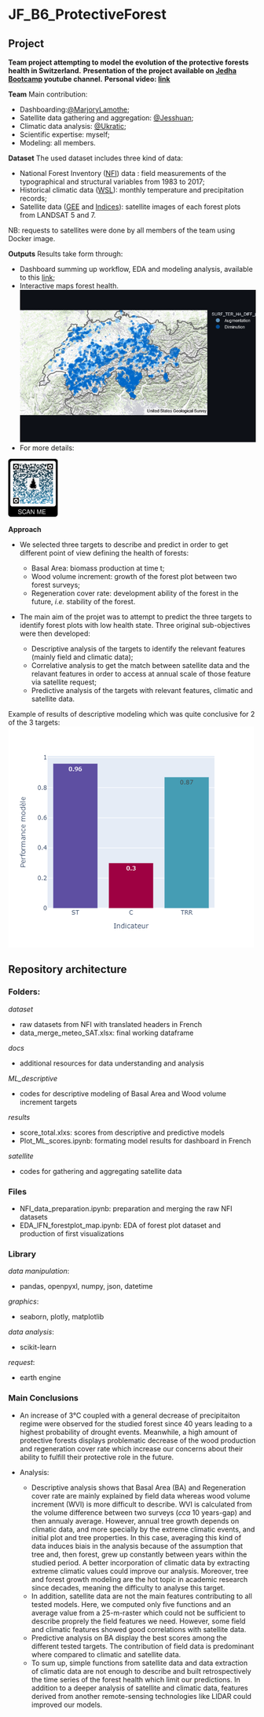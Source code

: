 # JF_B6_ProtectiveForest

## Project

**Team project attempting to model the evolution of the protective forests health in Switzerland.**
**Presentation of the project available on [Jedha Bootcamp](https://www.youtube.com/watch?v=Hbn9JkuRaWk&t=5136s&ab_channel=JedhaBootcamp) youtube channel.**
**Personal video: [link](https://share.vidyard.com/watch/b9RyZCoLyf3uP7U6CYiFYZ?)**

**Team**
Main contribution:
- Dashboarding:[@MarjoryLamothe](https://github.com/MarjoryLamothe);
- Satellite data gathering and aggregation: [@Jesshuan](https://github.com/Jesshuan/Jedha-certification/tree/master/Blocn%C2%B06%20-%20Evolution%20and%20predictions%20for%20Swiss%20protection%20forests);
- Climatic data analysis: [@Ukratic](https://github.com/Ukratic/Protection-Forests);
- Scientific expertise: myself;
- Modeling: all members.

**Dataset**
The used dataset includes three kind of data:
- National Forest Inventory ([NFI](https://lfi.ch/index-fr.php)) data : field measurements of the typographical and structural variables from 1983 to 2017;
- Historical climatic data ([WSL](https://www.wsl.ch/fr/index.html)): monthly temperature and precipitation records;
- Satellite data ([GEE](https://earthengine.google.com/) and [Indices](https://eo4geocourses.github.io/IGIK_Sentinel2-Data-and-Vegetation-Indices/#/)): satellite images of each forest plots from LANDSAT 5 and 7.

NB: requests to satellites were done by all members of the team using Docker image.

**Outputs**
Results take form through:
- Dashboard summing up workflow, EDA and modeling analysis, available to this [link](https://ukratic-protection-forests-dashboard-home-fsgk56.streamlit.app/);
- Interactive maps forest health.
![map](https://github.com/NoyE-R/JF_B6_ProtectiveForest/blob/main/items/map_BA_diff.png)
- For more details:
<img src="https://github.com/NoyE-R/JF_B6_ProtectiveForest/blob/main/items/qrcode.png" width="20%" height="20%">

**Approach**  
- We selected three targets to describe and predict in order to get different point of view defining the health of forests:
    - Basal Area: biomass production at time t;
    - Wood volume increment: growth of the forest plot between two forest surveys;
    - Regeneration cover rate: development ability of the forest in the future, *i.e.* stability of the forest.

- The main aim of the projet was to attempt to predict the three targets to identify forest plots with low health state. Three original sub-objectives were then developed:
    - Descriptive analysis of the targets to identify the relevant features (mainly field and climatic data);
    - Correlative analysis to get the match between satellite data and the relavant features in order to access at annual scale of those feature via satellite request; 
    - Predictive analysis of the targets with relevant features, climatic and satellite data.

Example of results of descriptive modeling which was quite conclusive for 2 of the 3 targets:
![Descriptive models](https://github.com/NoyE-R/JF_B6_ProtectiveForest/blob/main/items/desc_target.png)

## Repository architecture

### Folders:
*dataset*
- raw datasets from NFI with translated headers in French
- data_merge_meteo_SAT.xlsx: final working dataframe

*docs*
- additional resources for data understanding and analysis

*ML_descriptive*
- codes for descriptive modeling of Basal Area and Wood volume increment targets

*results*
- score_total.xlxs: scores from descriptive and predictive models
- Plot_ML_scores.ipynb: formating model results for dashboard in French

*satellite*
- codes for gathering and aggregating satellite data

### Files
- NFI_data_preparation.ipynb: preparation and merging the raw NFI datasets
- EDA_IFN_forestplot_map.ipynb: EDA of forest plot dataset and production of first visualizations

### Library
*data manipulation*:
- pandas, openpyxl, numpy, json, datetime

*graphics*:
- seaborn, plotly, matplotlib

*data analysis*:
- scikit-learn

*request*:
- earth engine

### Main Conclusions
- An increase of 3°C coupled with a general decrease of precipitaiton regime were observed for the studied forest since 40 years leading to a highest probability of drought events.
Meanwhile, a high amount of protective forests displays problematic decrease of the wood production and regeneration cover rate which increase our concerns about their ability to fulfill their protective role in the future.

- Analysis:
    - Descriptive analysis shows that Basal Area (BA) and Regeneration cover rate are mainly explained by field data whereas wood volume increment (WVI) is more difficult to describe.
    WVI is calculated from the volume difference between two surveys (*cca* 10 years-gap) and then annualy average. However, annual tree growth depends on climatic data, and more specially by the extreme climatic events, and initial plot and tree properties.
    In this case, averaging this kind of data induces biais in the analysis because of the assumption that tree and, then forest, grew up constantly between years within the studied period.
    A better incorporation of climatic data by extracting extreme climatic values could improve our analysis. Moreover, tree and forest growth modeling are the hot topic in academic research since decades, meaning the difficulty to analyse this target.
    - In addition, satellite data are not the main features contributing to all tested models. Here, we computed only five functions and an average value from a 25-m-raster which could not be sufficient to describe proprely the field features we need. However, some field and climatic features showed good correlations with satellite data.
    - Predictive analysis on BA display the best scores among the different tested targets. The contribution of field data is predominant where compared to climatic and satellite data.
    - To sum up, simple functions from satellite data and data extraction of climatic data are not enough to describe and built retrospectively the time series of the forest health which limit our predictions.
    In addition to a deeper analysis of satellite and climatic data, features derived from another remote-sensing technologies like LIDAR could improved our models.